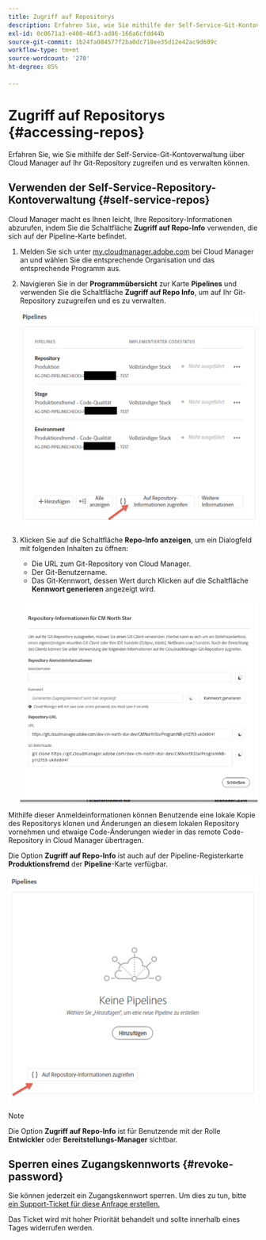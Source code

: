 ```yaml
---
title: Zugriff auf Repositorys
description: Erfahren Sie, wie Sie mithilfe der Self-Service-Git-Kontoverwaltung über Cloud Manager auf Ihr Git-Repository zugreifen und es verwalten können.
exl-id: 0c0671a3-e400-46f3-ad86-166a6cfdd44b
source-git-commit: 1b24fa084577f2ba0dc718ee35d12e42ac9d609c
workflow-type: tm+mt
source-wordcount: '270'
ht-degree: 85%

---
```



# Zugriff auf Repositorys {#accessing-repos}

Erfahren Sie, wie Sie mithilfe der Self-Service-Git-Kontoverwaltung über Cloud Manager auf Ihr Git-Repository zugreifen und es verwalten können.

## Verwenden der Self-Service-Repository-Kontoverwaltung {#self-service-repos}

Cloud Manager macht es Ihnen leicht, Ihre Repository-Informationen abzurufen, indem Sie die Schaltfläche **Zugriff auf Repo-Info** verwenden, die sich auf der Pipeline-Karte befindet.

1. Melden Sie sich unter [my.cloudmanager.adobe.com](https://my.cloudmanager.adobe.com/) bei Cloud Manager an und wählen Sie die entsprechende Organisation und das entsprechende Programm aus.

1. Navigieren Sie in der **Programmübersicht** zur Karte **Pipelines** und verwenden Sie die Schaltfläche **Zugriff auf Repo Info**, um auf Ihr Git-Repository zuzugreifen und es zu verwalten.

   ![Schaltfläche „Zugriff auf Repo Info“ auf der Karte „Umgebungen“](/help/implementing/cloud-manager/assets/repos/access-repo1.png)

1. Klicken Sie auf die Schaltfläche **Repo-Info anzeigen**, um ein Dialogfeld mit folgenden Inhalten zu öffnen:

   * Die URL zum Git-Repository von Cloud Manager.
   * Der Git-Benutzername.
   * Das Git-Kennwort, dessen Wert durch Klicken auf die Schaltfläche **Kennwort generieren** angezeigt wird.

   ![Repo-Info-Ansicht](/help/implementing/cloud-manager/assets/repos/access-repo-create.png)

Mithilfe dieser Anmeldeinformationen können Benutzende eine lokale Kopie des Repositorys klonen und Änderungen an diesem lokalen Repository vornehmen und etwaige Code-Änderungen wieder in das remote Code-Repository in Cloud Manager übertragen.

Die Option **Zugriff auf Repo-Info** ist auch auf der Pipeline-Registerkarte **Produktionsfremd** der **Pipeline**-Karte verfügbar. 

![Die Schaltfläche „Zugriff auf Repo-Info“ auf produktionsfremden Registerkarten](/help/implementing/cloud-manager/assets/repos/access-repo-nonprod.png)

>[!NOTE]
>
>Die Option **Zugriff auf Repo-Info** ist für Benutzende mit der Rolle **Entwickler** oder **Bereitstellungs-Manager** sichtbar.

## Sperren eines Zugangskennworts {#revoke-password}

Sie können jederzeit ein Zugangskennwort sperren. Um dies zu tun, bitte [ein Support-Ticket für diese Anfrage erstellen.](https://experienceleague.adobe.com/?support-solution=Experience+Manager&amp;support-tab=home#support)

Das Ticket wird mit hoher Priorität behandelt und sollte innerhalb eines Tages widerrufen werden.
